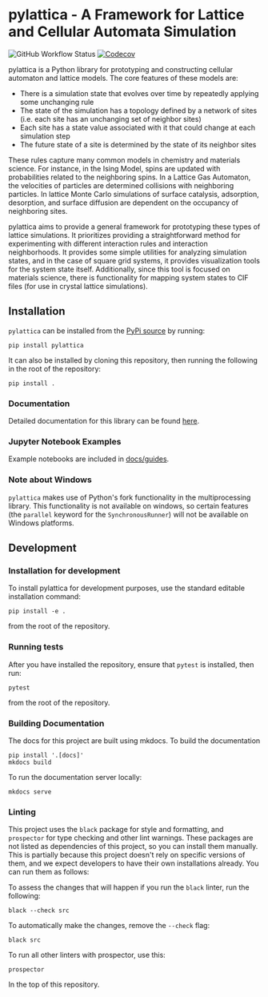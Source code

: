 # pylattica - A Framework for Lattice and Cellular Automata Simulation

![GitHub Workflow Status](https://img.shields.io/github/actions/workflow/status/mcgalcode/pylattica/testing.yaml?branch=master)
[![Codecov](https://img.shields.io/codecov/c/github/mcgalcode/pylattica?style=for-the-badge)](https://app.codecov.io/gh/mcgalcode/pylattica)

pylattica is a Python library for prototyping and constructing cellular automaton and lattice models. The core features of these models are:

- There is a simulation state that evolves over time by repeatedly applying some unchanging rule
- The state of the simulation has a topology defined by a network of sites (i.e. each site has an unchanging set of neighbor sites)
- Each site has a state value associated with it that could change at each simulation step
- The future state of a site is determined by the state of its neighbor sites

These rules capture many common models in chemistry and materials science. For instance, in the Ising Model, spins are updated with probabilities related to the neighboring spins. In a Lattice Gas Automaton, the velocities of particles are determined collisions with neighboring particles. In lattice Monte Carlo simulations of surface catalysis, adsorption, desorption, and surface diffusion are dependent on the occupancy of neighboring sites.

pylattica aims to provide a general framework for prototyping these types of lattice simulations. It prioritizes providing a straightforward method for experimenting with different interaction rules and interaction neighborhoods. It provides some simple utilities for analyzing simulation states, and in the case of square grid systems, it provides visualization tools for the system state itself. Additionally, since this tool is focused on materials science, there is functionality for mapping system states to CIF files (for use in crystal lattice simulations).

## Installation

`pylattica` can be installed from the [PyPi source](https://pypi.org/project/pylattica/) by running:

```
pip install pylattica
```

It can also be installed by cloning this repository, then running the following in the root of the repository:

```
pip install .
```

### Documentation

Detailed documentation for this library can be found [here](https://mcgalcode.github.io/pylattica/).

### Jupyter Notebook Examples

Example notebooks are included in [docs/guides](https://github.com/mcgalcode/pylattica/tree/master/docs/guides).

### Note about Windows

`pylattica` makes use of Python's fork functionality in the multiprocessing library. This functionality is not available on windows, so certain features (the `parallel` keyword for the `SynchronousRunner`) will not be available on Windows platforms.

## Development

### Installation for development

To install pylattica for development purposes, use the standard editable installation command:

```
pip install -e .
```

from the root of the repository.

### Running tests

After you have installed the repository, ensure that `pytest` is installed, then run:

```
pytest
```

from the root of the repository.


### Building Documentation

The docs for this project are built using mkdocs. To build the documentation

```
pip install '.[docs]'
mkdocs build
```

To run the documentation server locally:

```
mkdocs serve
```

### Linting

This project uses the `black` package for style and formatting, and `prospector` for type checking and other lint warnings. These packages are not listed as dependencies of this project, so you can install them manually. This is partially because this project doesn't rely on specific versions of them, and we expect developers to have their own installations already. You can run them as follows:

To assess the changes that will happen if you run the `black` linter, run the following:

```
black --check src
```

To automatically make the changes, remove the `--check` flag:

```
black src
```

To run all other linters with prospector, use this:

```
prospector
```

In the top of this repository.
